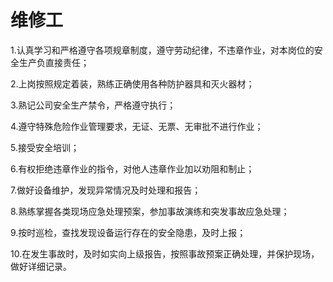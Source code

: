 # 维修工

1.认真学习和严格遵守各项规章制度，遵守劳动纪律，不违章作业，对本岗位的安全生产负直接责任；

2.上岗按照规定着装，熟练正确使用各种防护器具和灭火器材；

3.熟记公司安全生产禁令，严格遵守执行；

4.遵守特殊危险作业管理要求，无证、无票、无审批不进行作业；

5.接受安全培训；

6.有权拒绝违章作业的指令，对他人违章作业加以劝阻和制止；

7.做好设备维护，发现异常情况及时处理和报告；

8.熟练掌握各类现场应急处理预案，参加事故演练和突发事故应急处理；

9.按时巡检，查找发现设备运行存在的安全隐患，及时上报；

10.在发生事故时，及时如实向上级报告，按照事故预案正确处理，并保护现场，做好详细记录。